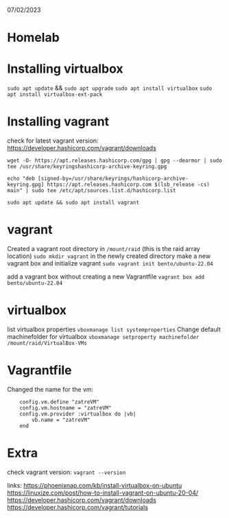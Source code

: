 07/02/2023

# Homelab

# Installing virtualbox

`sudo apt update` && `sudo apt upgrade`
`sudo apt install virtualbox`
`sudo apt install virtualbox-ext-pack`

# Installing vagrant
check for latest vagrant version: https://developer.hashicorp.com/vagrant/downloads

`wget -O- https://apt.releases.hashicorp.com/gpg | gpg --dearmor | sudo tee /usr/share/keyringshashicorp-archive-keyring.gpg`

`echo "deb [signed-by=/usr/share/keyrings/hashicorp-archive-keyring.gpg] https://apt.releases.hashicorp.com $(lsb_release -cs) main" | sudo tee /etc/apt/sources.list.d/hashicorp.list`

`sudo apt update && sudo apt install vagrant`

# vagrant

Created a vagrant root directory in `/mount/raid` (this is the raid array location) `sudo mkdir vagrant`
in the newly created directory make a new vagrant box and initialize vagrant `sudo vagrant init bento/ubuntu-22.04`


add a vagrant box without creating a new Vagrantfile `vagrant box add bento/ubuntu-22.04`

# virtualbox

list virtualbox properties `vboxmanage list systemproperties`
Change default machinefolder for virtualbox `vboxmanage setproperty machinefolder /mount/raid/VirtualBox-VMs`

# Vagrantfile

Changed the name for the vm:

        config.vm.define "zatreVM"  
        config.vm.hostname = "zatreVM"  
        config.vm.provider :virtualbox do |vb|
            vb.name = "zatreVM"
        end


# Extra
check vagrant version: `vagrant --version`

links:
https://phoenixnap.com/kb/install-virtualbox-on-ubuntu  
https://linuxize.com/post/how-to-install-vagrant-on-ubuntu-20-04/  
https://developer.hashicorp.com/vagrant/downloads  
https://developer.hashicorp.com/vagrant/tutorials  